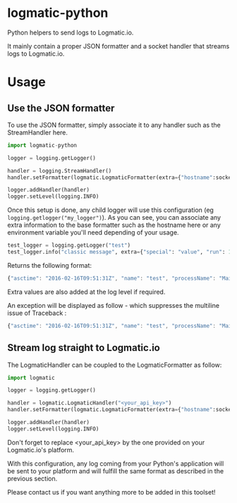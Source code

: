 # logmatic-python
Python helpers to send logs to Logmatic.io.

It mainly contain a proper JSON formatter and a socket handler that streams logs to Logmatic.io.

# Usage

## Use the JSON formatter

To use the JSON formatter, simply associate it to any handler such as the StreamHandler here.
 
```python
import logmatic-python

logger = logging.getLogger()

handler = logging.StreamHandler()
handler.setFormatter(logmatic.LogmaticFormatter(extra={"hostname":socket.gethostname()}))

logger.addHandler(handler)
logger.setLevel(logging.INFO)
```

Once this setup is done, any child logger will use this configuration (eg `logging.getlogger("my_logger")`). As you can see, you can associate any extra information to the base formatter such as the hostname here or any environment variable you'll need depending of your usage.

```python
test_logger = logging.getLogger("test")
test_logger.info("classic message", extra={"special": "value", "run": 12})
```

Returns the following format:
```javascript
{"asctime": "2016-02-16T09:51:31Z", "name": "test", "processName": "MainProcess", "filename": "write_in_console.py", "funcName": "<module>", "levelname": "INFO", "lineno": 20, "module": "write_in_console", "threadName": "MainThread", "message": "classic message", "special": "value", "run": 12, "timestamp": "2016-02-16T09:51:31Z", "hostname": "<your_hostname>"}
```

Extra values are also added at the log level if required.

An exception will be displayed as follow - which suppresses the multiline issue of Traceback :
```javascript
{"asctime": "2016-02-16T09:51:31Z", "name": "test", "processName": "MainProcess", "filename": "write_in_console.py", "funcName": "exception_test", "levelname": "ERROR", "lineno": 26, "module": "write_in_console", "threadName": "MainThread", "message": "This is a fake exception", "exc_info": "Traceback (most recent call last):\n  File \"test/write_in_console.py\", line 24, in exception_test\n    raise Exception('test')\nException: test", "timestamp": "2016-02-16T09:51:31Z", "hostname": "<your_hostname>"}
```

## Stream log straight to Logmatic.io

The LogmaticHandler can be coupled to the LogmaticFormatter as follow:

```python
import logmatic

logger = logging.getLogger()

handler = logmatic.LogmaticHandler("<your_api_key>")
handler.setFormatter(logmatic.LogmaticFormatter(extra={"hostname":socket.gethostname()}))

logger.addHandler(handler)
logger.setLevel(logging.INFO)
```

Don't forget to replace <your_api_key> by the one provided on your Logmatic.io's platform.

With this configuration, any log coming from your Python's application will be sent to your platform and will fulfill the same format as described in the previous section.

Please contact us if you want anything more to be added in this toolset!
